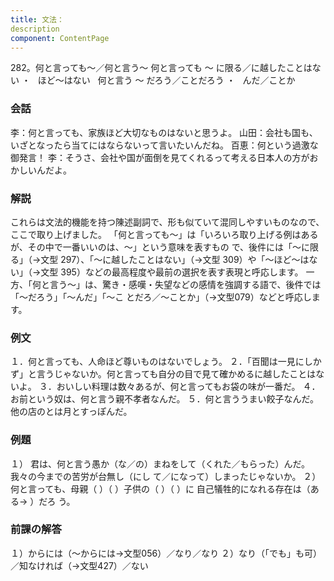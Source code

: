 ```yaml
---
title: 文法：
description
component: ContentPage
---
```



282。何と言っても～／何と言う～
何と言っても ～ に限る／に越したことはない ・
  ほど～はない  
何と言う ～ だろう／ことだろう ・
  んだ／ことか  
### 会話
李：何と言っても、家族ほど大切なものはないと思うよ。
山田：会社も国も、いざとなったら当てにはならないって言いたいんだね。 百恵：何という過激な御発言！
李：そうさ、会社や国が面倒を見てくれるって考える日本人の方がおかしいんだよ。
### 解説
これらは文法的機能を持つ陳述副詞で、形も似ていて混同しやすいものなので、ここで取り上げました。 「何と言っても～」は「いろいろ取り上げる例はあるが、その中で一番いいのは、～」という意味を表すもの
で、後件には「～に限る」（→文型 297）、「～に越したことはない」（→文型 309）や「～ほど～はない」（→文型
395）などの最高程度や最前の選択を表す表現と呼応します。 一方、「何と言う～」は、驚き・感嘆・失望などの感情を強調する語で、後件では「～だろう」「～んだ」「～こ
とだろ／～ことか」（→文型079）などと呼応します。
### 例文
１．何と言っても、人命ほど尊いものはないでしょう。
２．「百聞は一見にしかず」と言うじゃないか。何と言っても自分の目で見て確かめるに越したことはないよ。
３．おいしい料理は数々あるが、何と言ってもお袋の味が一番だ。
４．お前という奴は、何と言う親不孝者なんだ。
５．何と言ううまい餃子なんだ。他の店のとは月とすっぽんだ。
### 例題
１） 君は、何と言う愚か（な／の）まねをして（くれた／もらった）んだ。我々の今までの苦労が台無し（にし て／になって）しまったじゃないか。
２） 何と言っても、母親（ ）（ ）子供の（ ）（ ）に 自己犠牲的になれる存在は（ある→ ）だろ う。
### 前課の解答
１）からには（～からには→文型056）／なり／なり
２）なり（「でも」も可）／知なければ（→文型427）／ない

